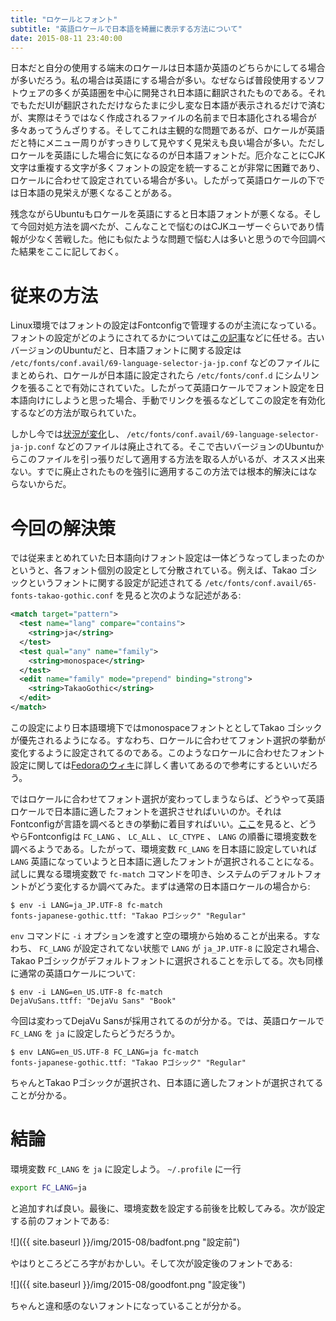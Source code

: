 ```yaml
---
title: "ロケールとフォント"
subtitle: "英語ロケールで日本語を綺麗に表示する方法について"
date: 2015-08-11 23:40:00
---
```

日本だと自分の使用する端末のロケールは日本語か英語のどちらかにしてる場合が多いだろう。私の場合は英語にする場合が多い。なぜならば普段使用するソフトウェアの多くが英語圏を中心に開発され日本語に翻訳されたものである。それでもただUIが翻訳されただけならたまに少し変な日本語が表示されるだけで済むが、実際はそうではなく作成されるファイルの名前まで日本語化される場合が多々あってうんざりする。そしてこれは主観的な問題であるが、ロケールが英語だと特にメニュー周りがすっきりして見やすく見栄えも良い場合が多い。ただしロケールを英語にした場合に気になるのが日本語フォントだ。厄介なことにCJK文字は重複する文字が多くフォントの設定を統一することが非常に困難であり、ロケールに合わせて設定されている場合が多い。したがって英語ロケールの下では日本語の見栄えが悪くなることがある。

残念ながらUbuntuもロケールを英語にすると日本語フォントが悪くなる。そして今回対処方法を調べたが、こんなことで悩むのはCJKユーザーぐらいであり情報が少なく苦戦した。他にも似たような問題で悩む人は多いと思うので今回調べた結果をここに記しておく。

# 従来の方法
Linux環境ではフォントの設定はFontconfigで管理するのが主流になっている。フォントの設定がどのようにされてるかについては[この記事](//gihyo.jp/admin/serial/01/ubuntu-recipe/0039?page=2)などに任せる。古いバージョンのUbuntuだと、日本語フォントに関する設定は `/etc/fonts/conf.avail/69-language-selector-ja-jp.conf` などのファイルにまとめられ、ロケールが日本語に設定されたら `/etc/fonts/conf.d` にシムリンクを張ることで有効にされていた。したがって英語ロケールでフォント設定を日本語向けにしようと思った場合、手動でリンクを張るなどしてこの設定を有効化するなどの方法が取られていた。

しかし今では[状況が変化](//gihyo.jp/admin/clip/01/ubuntu-topics/201208/24)し、 `/etc/fonts/conf.avail/69-language-selector-ja-jp.conf` などのファイルは廃止されてる。そこで古いバージョンのUbuntuからこのファイルを引っ張りだして適用する方法を取る人がいるが、オススメ出来ない。すでに廃止されたものを強引に適用するこの方法では根本的解決にはならないからだ。

# 今回の解決策
では従来まとめれていた日本語向けフォント設定は一体どうなってしまったのかというと、各フォント個別の設定として分散されている。例えば、Takao ゴシックというフォントに関する設定が記述されてる `/etc/fonts/conf.avail/65-fonts-takao-gothic.conf` を見ると次のような記述がある:

```xml
<match target="pattern">
  <test name="lang" compare="contains">
    <string>ja</string>
  </test>
  <test qual="any" name="family">
    <string>monospace</string>
  </test>
  <edit name="family" mode="prepend" binding="strong">
    <string>TakaoGothic</string>
  </edit>
</match>
```

この設定により日本語環境下ではmonospaceフォントととしてTakao ゴシックが優先されるようになる。すなわち、ロケールに合わせてフォント選択の挙動が変化するように設定されてるのである。このようなロケールに合わせたフォント設定に関しては[Fedoraのウィキ](//fedoraproject.org/wiki/Fontconfig_packaging_tips#Locale-specific_overrides)に詳しく書いてあるので参考にするといいだろう。

ではロケールに合わせてフォント選択が変わってしまうならば、どうやって英語ロケールで日本語に適したフォントを選択させればいいのか。それはFontconfigが言語を調べるときの挙動に着目すればいい。[ここ](//www.freedesktop.org/software/fontconfig/fontconfig-devel/fcgetdefaultlangs.html)を見ると、どうやらFontconfigは `FC_LANG` 、 `LC_ALL` 、 `LC_CTYPE` 、 `LANG` の順番に環境変数を調べるようである。したがって、環境変数  `FC_LANG` を日本語に設定していれば `LANG` 英語になっていようと日本語に適したフォントが選択されることになる。試しに異なる環境変数で `fc-match` コマンドを叩き、システムのデフォルトフォントがどう変化するか調べてみた。まずは通常の日本語ロケールの場合から:

```console
$ env -i LANG=ja_JP.UTF-8 fc-match
fonts-japanese-gothic.ttf: "Takao Pゴシック" "Regular"
```

`env` コマンドに `-i` オプションを渡すと空の環境から始めることが出来る。すなわち、 `FC_LANG` が設定されてない状態で `LANG` が `ja_JP.UTF-8` に設定され場合、Takao Pゴシックがデフォルトフォントに選択されることを示してる。次も同様に通常の英語ロケールについて:

```console
$ env -i LANG=en_US.UTF-8 fc-match
DejaVuSans.ttff: "DejaVu Sans" "Book"
```

今回は変わってDejaVu Sansが採用されてるのが分かる。では、英語ロケールで `FC_LANG` を `ja` に設定したらどうだろうか。

```console
$ env LANG=en_US.UTF-8 FC_LANG=ja fc-match
fonts-japanese-gothic.ttf: "Takao Pゴシック" "Regular"
```

ちゃんとTakao Pゴシックが選択され、日本語に適したフォントが選択されてることが分かる。

# 結論
環境変数 `FC_LANG` を `ja` に設定しよう。 `~/.profile` に一行

```sh
export FC_LANG=ja
```

と追加すれば良い。最後に、環境変数を設定する前後を比較してみる。次が設定する前のフォントである:

![]({{ site.baseurl }}/img/2015-08/badfont.png "設定前")

やはりところどころ字がおかしい。そして次が設定後のフォントである:

![]({{ site.baseurl }}/img/2015-08/goodfont.png "設定後")

ちゃんと違和感のないフォントになっていることが分かる。
